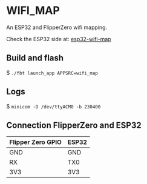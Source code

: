 # WIFI_MAP

An ESP32 and FlipperZero wifi mapping.

Check the ESP32 side at: [esp32-wifi-map](https://github.com/carvilsi/esp32-wifi-map)

## Build and flash

$ `./fbt launch_app APPSRC=wifi_map`

## Logs

$ `minicom -D /dev/ttyACM0 -b 230400`

## Connection FlipperZero and ESP32

| Flipper Zero GPIO | ESP32 |
| ----------------- | ----- |
|      GND          |  GND  |
|      RX           |  TX0  |
|      3V3          |  3V3  |
